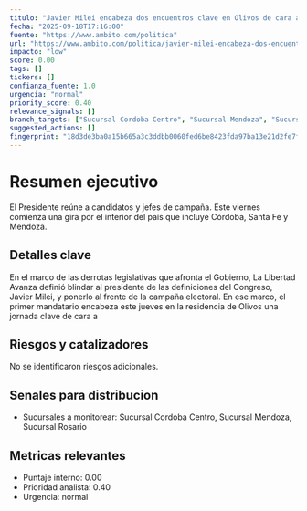 ```yaml
---
titulo: "Javier Milei encabeza dos encuentros clave en Olivos de cara a las elecciones de octubre"
fecha: "2025-09-18T17:16:00"
fuente: "https://www.ambito.com/politica"
url: "https://www.ambito.com/politica/javier-milei-encabeza-dos-encuentros-clave-olivos-cara-las-elecciones-octubre-n6192086"
impacto: "low"
score: 0.00
tags: []
tickers: []
confianza_fuente: 1.0
urgencia: "normal"
priority_score: 0.40
relevance_signals: []
branch_targets: ["Sucursal Cordoba Centro", "Sucursal Mendoza", "Sucursal Rosario"]
suggested_actions: []
fingerprint: "18d3de3ba0a15b665a3c3ddbb0060fed6be8423fda97ba13e21d2fe7fe6153aa"
---
```


# Resumen ejecutivo
El Presidente reúne a candidatos y jefes de campaña. Este viernes comienza una gira por el interior
del país que incluye Córdoba, Santa Fe y Mendoza.

## Detalles clave
En el marco de las derrotas legislativas que afronta el Gobierno, La Libertad Avanza definió blindar
al presidente de las definiciones del Congreso, Javier Milei, y ponerlo al frente de la campaña
electoral. En ese marco, el primer mandatario encabeza este jueves en la residencia de Olivos  una
jornada clave de cara a

## Riesgos y catalizadores
No se identificaron riesgos adicionales.

## Senales para distribucion
- Sucursales a monitorear: Sucursal Cordoba Centro, Sucursal Mendoza, Sucursal Rosario

## Metricas relevantes
- Puntaje interno: 0.00
- Prioridad analista: 0.40
- Urgencia: normal
